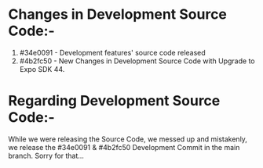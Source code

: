 # Changes in Development Source Code:-
1. #34e0091 - Development features' source code released
2. #4b2fc50 - New Changes in Development Source Code with Upgrade to Expo SDK 44.

# Regarding Development Source Code:-
While we were releasing the Source Code, we messed up and mistakenly, we release the #34e0091 & #4b2fc50 Development Commit in the main branch. Sorry for that...
